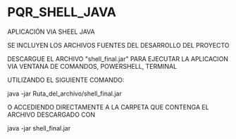 # PQR_SHELL_JAVA

APLICACIÓN VIA SHEEL JAVA

SE INCLUYEN LOS ARCHIVOS FUENTES DEL DESARROLLO DEL PROYECTO

DESCARGUE EL ARCHIVO "shell_final.jar" PARA EJECUTAR LA APLICACION VIA VENTANA DE COMANDOS, POWERSHELL, TERMINAL

UTILIZANDO EL SIGUIENTE COMANDO:

java -jar Ruta_del_archivo/shell_final.jar

O ACCEDIENDO DIRECTAMENTE A LA CARPETA QUE CONTENGA EL ARCHIVO DESCARGADO CON

java -jar shell_final.jar
